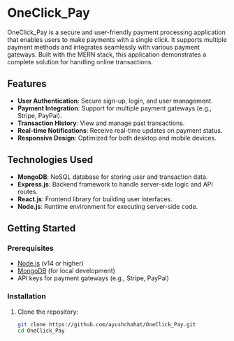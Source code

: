 # OneClick_Pay

OneClick_Pay is a secure and user-friendly payment processing application that enables users to make payments with a single click. It supports multiple payment methods and integrates seamlessly with various payment gateways. Built with the MERN stack, this application demonstrates a complete solution for handling online transactions.

## Features

- **User Authentication**: Secure sign-up, login, and user management.
- **Payment Integration**: Support for multiple payment gateways (e.g., Stripe, PayPal).
- **Transaction History**: View and manage past transactions.
- **Real-time Notifications**: Receive real-time updates on payment status.
- **Responsive Design**: Optimized for both desktop and mobile devices.

## Technologies Used

- **MongoDB**: NoSQL database for storing user and transaction data.
- **Express.js**: Backend framework to handle server-side logic and API routes.
- **React.js**: Frontend library for building user interfaces.
- **Node.js**: Runtime environment for executing server-side code.

## Getting Started

### Prerequisites

- [Node.js](https://nodejs.org/) (v14 or higher)
- [MongoDB](https://www.mongodb.com/) (for local development)
- API keys for payment gateways (e.g., Stripe, PayPal)

### Installation

1. Clone the repository:

   ```bash
   git clone https://github.com/ayushchahat/OneClick_Pay.git
   cd OneClick_Pay
